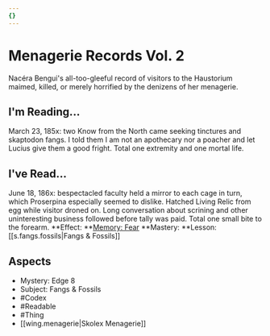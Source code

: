```yaml
---
{}
---
```

# Menagerie Records Vol. 2
Nacéra Bengui's all-too-gleeful record of visitors to the Haustorium maimed, killed, or merely horrified by the denizens of her menagerie.
## I'm Reading...
March 23, 185x: two Know from the North came seeking tinctures and skaptodon fangs. I told them I am not an apothecary nor a poacher and let Lucius give them a good fright. Total one extremity and one mortal life.
## I've Read...
June 18, 186x: bespectacled faculty held a mirror to each cage in turn, which Proserpina especially seemed to dislike. Hatched Living Relic from egg while visitor droned on. Long conversation about scrining and other uninteresting business followed before tally was paid. Total one small bite to the forearm.
**Effect: **[Memory: Fear](https://uadaf.theevilroot.xyz/rowenarium/element/mem.fear)
**Mastery: **Lesson: [[s.fangs.fossils|Fangs & Fossils]]
## Aspects
- Mystery: Edge 8
- Subject: Fangs & Fossils
- #Codex
- #Readable
- #Thing
- [[wing.menagerie|Skolex Menagerie]]